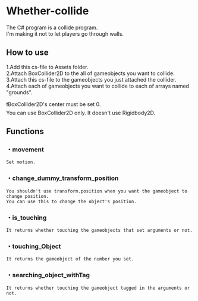 # Whether-collide
 The C# program is a collide program.   
 I'm making it not to let players go through walls.

## How to use

1.Add this cs-file to Assets folder.  
2.Attach BoxCollider2D to the all of gameobjects you want to collide.  
3.Attach this cs-file to the gameobjects you just attached the collider.  
4.Attach each of gameobjects you want to collide to each of arrays named "grounds".

:heavy_exclamation_mark:BoxCollider2D's center must be set 0.  
You can use BoxCollider2D only.
It doesn't use Rigidbody2D.

##  Functions
###  ・movement
    Set motion.
  
###  ・change_dummy_transform_position
    You shouldn't use transform.position when you want the gameobject to change position.
    You can use this to change the object's position.
    
###  ・is_touching
    It returns whether touching the gameobjects that set arguments or not.
    
###  ・touching_Object
    It returns the gameobject of the number you set.
    
###  ・searching_object_withTag
    It returns whether touching the gameobject tagged in the arguments or not.

